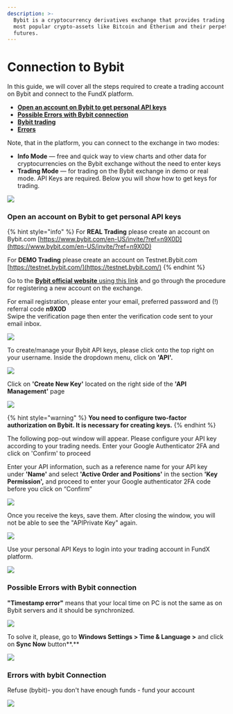 ```yaml
---
description: >-
  Bybit is a cryptocurrency derivatives exchange that provides trading on the
  most popular crypto-assets like Bitcoin and Etherium and their perpetual
  futures.
---
```


# Connection to Bybit

In this guide, we will cover all the steps required to create a trading account on Bybit and connect to the FundX platform.

* [**Open an account on Bybit to get personal API keys**](connection-to-bybit.md#open-an-account-on-bybit-to-get-personal-api-keys)
* [**Possible Errors with Bybit connection**](connection-to-bybit.md#possible-errors-with-bybit-connection)
* [**Bybit trading**](../trading-panels/order-entry/order-entry-for-bybit.md)
* [**Errors**](connection-to-bybit.md#errors-with-bybit-connection)

Note, that in the platform, you can connect to the exchange in two modes:

* **Info Mode** — free and quick way to view charts and other data for cryptocurrencies on the Bybit exchange without the need to enter keys
* **Trading Mode** — for trading on the Bybit exchange in demo or real mode. API Keys are required. Below you will show how to get keys for trading.

![](../.gitbook/assets/bybit-modes.gif)

### Open an account on Bybit to get personal API keys

{% hint style="info" %}
For **REAL Trading** please create an account on Bybit.com [https://www.bybit.com/en-US/invite/?ref=n9X0D](https://www.bybit.com/en-US/invite/?ref=n9X0D)

For **DEMO Trading** please create an account on Testnet.Bybit.com [https://testnet.bybit.com/](https://testnet.bybit.com/)
{% endhint %}

Go to the [**Bybit official website** using this link](https://www.bybit.com/en-US/invite?ref=n9X0D) and go through the procedure for registering a new account on the exchange.

For email registration, please enter your email, preferred password and (!) referral code **n9X0D** \
Swipe the verification page then enter the verification code sent to your email inbox.

![](<../.gitbook/assets/image (82).png>)

To create/manage your Bybit API keys, please click onto the top right on your username. Inside the dropdown menu, click on **'API'.**

![](<../.gitbook/assets/image (83).png>)

Click on **'Create New Key'** located on the right side of the **'API Management'** page

![](<../.gitbook/assets/image (86).png>)

{% hint style="warning" %}
&#x20;**You need to configure two-factor authorization on Bybit. It is necessary for creating keys.**
{% endhint %}

The following pop-out window will appear. Please configure your API key according to your trading needs. Enter your Google Authenticator 2FA and click on 'Confirm' to proceed

Enter your API information, such as a reference name for your API key under **'Name'** and select **'Active Order and Positions'** in the section **'Key Permission',** and proceed to enter your Google authenticator 2FA code before you click on “Confirm”

![](<../.gitbook/assets/image (85).png>)

Once you receive the keys, save them. After closing the window, you will not be able to see the "APIPrivate Key" again.

![](<../.gitbook/assets/image (84).png>)

Use your personal API Keys to login into your trading account in FundX platform.

![](../.gitbook/assets/bybit-connected.gif)

### Possible Errors with Bybit connection

**"Timestamp error"** means that your local time on PC is not the same as on Bybit servers and it should be synchronized.

![](<../.gitbook/assets/image (81).png>)

To solve it, please, go to **Windows Settings > Time & Language >** and click on **Sync Now** button**.**

![](<../.gitbook/assets/image (92).png>)

### Errors with bybit Connection

Refuse (bybit)- you don't have enough funds - fund your account

![](<../.gitbook/assets/image (315).png>)

